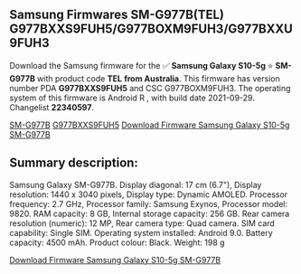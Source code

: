 <h2>Samsung Firmwares SM-G977B(TEL) G977BXXS9FUH5/G977BOXM9FUH3/G977BXXU9FUH3</h2>
Download the Samsung firmware for the ✅ <strong>Samsung Galaxy S10-5g </strong> ⭐ <strong>SM-G977B</strong> with product code <strong>TEL</strong> <strong> from Australia</strong>. This firmware has version number PDA <strong>G977BXXS9FUH5</strong> and CSC G977BOXM9FUH3. The operating system of this firmware is Android R , with build date 2021-09-29. Changelist <strong>22340597</strong>.


[SM-G977B](https://samfirm.shop/samsung/model/SM-G977B)
[G977BXXS9FUH5](https://samfirm.shop/samsung/pda/G977BXXS9FUH5)
[Download Firmware Samsung Galaxy S10-5g SM-G977B](https://samfirm.shop/samsung/firmware/461353)
<h2>Summary description:</h2>
<p>Samsung Galaxy SM-G977B. Display diagonal: 17 cm (6.7"), Display resolution: 1440 x 3040 pixels, Display type: Dynamic AMOLED. Processor frequency: 2.7 GHz, Processor family: Samsung Exynos, Processor model: 9820. RAM capacity: 8 GB, Internal storage capacity: 256 GB. Rear camera resolution (numeric): 12 MP, Rear camera type: Quad camera. SIM card capability: Single SIM. Operating system installed: Android 9.0. Battery capacity: 4500 mAh. Product colour: Black. Weight: 198 g</p>


[Download Firmware Samsung Galaxy S10-5g SM-G977B](https://samfirm.shop/samsung/firmware/461353)

